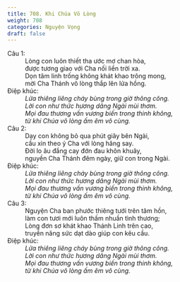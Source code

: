 ```yaml
---
title: 708. Khi Chúa Vô Lòng
weight: 708
categories: Nguyện Vọng
draft: false
---
```

<dl><dt>Câu 1:</dt><dd data-verse="1">Lòng con luôn thiết tha ước mơ chan hòa, <br/>được tương giao với Cha nối liền trời xa. <br/>Dọn tâm linh trống không khát khao trông mong, <br/>mời Cha Thánh vô lòng thắp lên lửa hồng. </dd><dt>Điệp khúc:</dt><dd data-chorus="1"><em>Lửa thiêng liêng cháy bùng trong giờ thông công. <br/>Lời con như thức hương dâng Ngài mùi thơm. <br/>Mọi đau thương vấn vương biến trong thinh không, <br/>từ khi Chúa vô lòng ấm êm vô cùng. </em></dd><dt>Câu 2:</dt><dd data-verse="2">Dạy con không bỏ qua phút giây bên Ngài, <br/>cầu xin theo ý Cha với lòng hăng say. <br/>Ðời lo âu đắng cay đớn đau khôn khuây, <br/>nguyền Cha Thánh đêm ngày, giữ con trong Ngài. </dd><dt>Điệp khúc:</dt><dd data-chorus="1"><em>Lửa thiêng liêng cháy bùng trong giờ thông công. <br/>Lời con như thức hương dâng Ngài mùi thơm. <br/>Mọi đau thương vấn vương biến trong thinh không, <br/>từ khi Chúa vô lòng ấm êm vô cùng. </em></dd><dt>Câu 3:</dt><dd data-verse="3">Nguyện Cha ban phước thiêng tưới trên tâm hồn, <br/>làm con tươi mới luôn thấm nhuần tình thương; <br/>Lòng đơn sơ khát khao Thánh Linh trên cao, <br/>truyền năng sức dạt dào giúp con kêu cầu. </dd><dt>Điệp khúc:</dt><dd data-chorus="1"><em>Lửa thiêng liêng cháy bùng trong giờ thông công. <br/>Lời con như thức hương dâng Ngài mùi thơm. <br/>Mọi đau thương vấn vương biến trong thinh không, <br/>từ khi Chúa vô lòng ấm êm vô cùng. </em></dd></dl>
